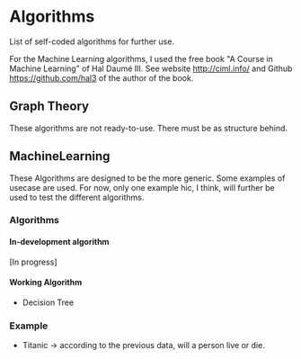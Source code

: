 # Algorithms
List of self-coded algorithms for further use. 

For the Machine Learning algorithms, I used the free book "A Course in Machine Learning" of Hal Daumé III. 
See website http://ciml.info/ and Github https://github.com/hal3 of the author of the book.

## Graph Theory
These algorithms are not ready-to-use. There must be as structure behind.

## MachineLearning
These Algorithms are designed to be the more generic. Some examples of usecase are used.
For now, only one example hic, I think, will further be used to test the different algorithms.

### Algorithms

#### In-development algorithm

[In progress]

#### Working Algorithm

* Decision Tree

### Example

* Titanic -> according to the previous data, will a person live or die.
